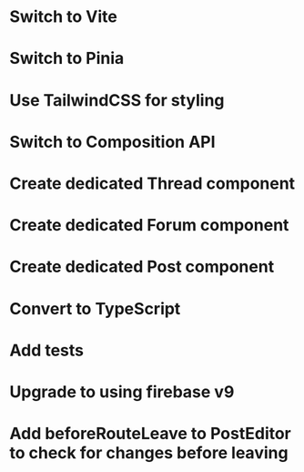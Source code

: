 # Switch to Vite
# Switch to Pinia
# Use TailwindCSS for styling
# Switch to Composition API
# Create dedicated Thread component
# Create dedicated Forum component
# Create dedicated Post component
# Convert to TypeScript
# Add tests
# Upgrade to using firebase v9
# Add beforeRouteLeave to PostEditor to check for changes before leaving